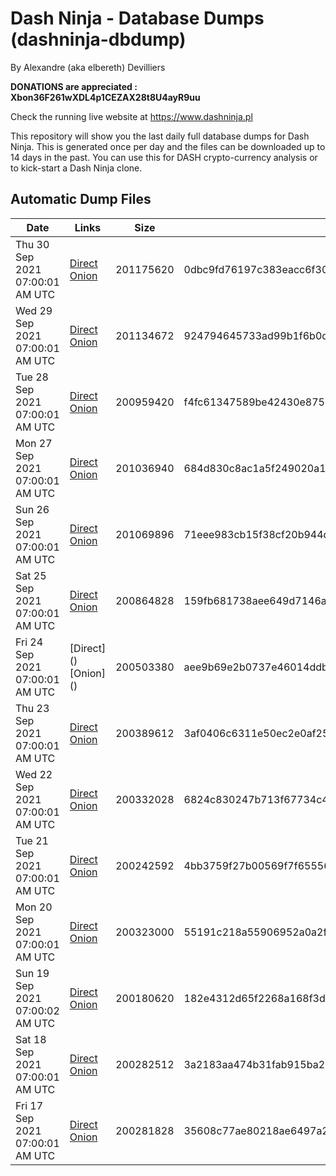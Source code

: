 # Dash Ninja - Database Dumps (dashninja-dbdump)
By Alexandre (aka elbereth) Devilliers

**DONATIONS are appreciated : Xbon36F261wXDL4p1CEZAX28t8U4ayR9uu**

Check the running live website at https://www.dashninja.pl

This repository will show you the last daily full database dumps for Dash Ninja. This is generated once per day and the files can be downloaded up to 14 days in the past.
You can use this for DASH crypto-currency analysis or to kick-start a Dash Ninja clone.


## Automatic Dump Files
| Date | Links | Size | SHA256 |
|--|--|--|--|
| Thu 30 Sep 2021 07:00:01 AM UTC | [Direct](https://oshi.at/xTgtwF) [Onion](http://oshiatwowvdbshka.onion/xTgtwF) | 201175620 | 0dbc9fd76197c383eacc6f30543c9f479b27e0e7885f4e674164e749f00e60ce | 
| Wed 29 Sep 2021 07:00:01 AM UTC | [Direct](https://oshi.at/jLZKco) [Onion](http://oshiatwowvdbshka.onion/jLZKco) | 201134672 | 924794645733ad99b1f6b0d8d8f88fbc47360b2d04f188905e496a9ee0f1fd93 | 
| Tue 28 Sep 2021 07:00:01 AM UTC | [Direct](https://oshi.at/fcZZGP) [Onion](http://oshiatwowvdbshka.onion/fcZZGP) | 200959420 | f4fc61347589be42430e875344bb9c59d0574d6e2f0973bfff0213110ccf47ba | 
| Mon 27 Sep 2021 07:00:01 AM UTC | [Direct](https://oshi.at/JmHDep) [Onion](http://oshiatwowvdbshka.onion/JmHDep) | 201036940 | 684d830c8ac1a5f249020a10b3f71d7f534d8af9a2585f99cc3517173c62272d | 
| Sun 26 Sep 2021 07:00:01 AM UTC | [Direct](https://oshi.at/RPnUBM) [Onion](http://oshiatwowvdbshka.onion/RPnUBM) | 201069896 | 71eee983cb15f38cf20b944d8cda92f9f6d72071fc4bc981d67ad3b90f4b9537 | 
| Sat 25 Sep 2021 07:00:01 AM UTC | [Direct](https://oshi.at/HXStVY) [Onion](http://oshiatwowvdbshka.onion/HXStVY) | 200864828 | 159fb681738aee649d7146a6e646e51dfca1e674dba0b9885f0893ca24de91e9 | 
| Fri 24 Sep 2021 07:00:01 AM UTC | [Direct](</body></html>) [Onion](</body></html>) | 200503380 | aee9b69e2b0737e46014ddbde44e3fa8c7dba97fe40e76339500b9a4434d99c2 | 
| Thu 23 Sep 2021 07:00:01 AM UTC | [Direct](https://oshi.at/TUBaDQ) [Onion](http://oshiatwowvdbshka.onion/TUBaDQ) | 200389612 | 3af0406c6311e50ec2e0af25b254c5d5ee85651cd593430b86f2c4a491a1c0b5 | 
| Wed 22 Sep 2021 07:00:01 AM UTC | [Direct](https://oshi.at/VjJZSS) [Onion](http://oshiatwowvdbshka.onion/VjJZSS) | 200332028 | 6824c830247b713f67734c430f65cbae6bb944d4c45fc65abe6a07144bf2859f | 
| Tue 21 Sep 2021 07:00:01 AM UTC | [Direct](https://oshi.at/LYXcja) [Onion](http://oshiatwowvdbshka.onion/LYXcja) | 200242592 | 4bb3759f27b00569f7f65556b92c38c7e1b6a982a117185f733139190d45ba3a | 
| Mon 20 Sep 2021 07:00:01 AM UTC | [Direct](https://oshi.at/zWCsDc) [Onion](http://oshiatwowvdbshka.onion/zWCsDc) | 200323000 | 55191c218a55906952a0a2f1ad0f4ae5f934974d650a9eae57c3bfd8fb2f9bbe | 
| Sun 19 Sep 2021 07:00:02 AM UTC | [Direct](https://oshi.at/qdXwTh) [Onion](http://oshiatwowvdbshka.onion/qdXwTh) | 200180620 | 182e4312d65f2268a168f3df45c2e2c4f06e8aaa2a9950fb383daded98d1adc8 | 
| Sat 18 Sep 2021 07:00:01 AM UTC | [Direct](https://oshi.at/DYaaPw) [Onion](http://oshiatwowvdbshka.onion/DYaaPw) | 200282512 | 3a2183aa474b31fab915ba252e8756f8e6e83af51805ab9740afc68c6b0f696f | 
| Fri 17 Sep 2021 07:00:01 AM UTC | [Direct](https://oshi.at/zijYao) [Onion](http://oshiatwowvdbshka.onion/zijYao) | 200281828 | 35608c77ae80218ae6497a2f6b229fa9198d89adb92769a6867df4c0014be8c0 | 
